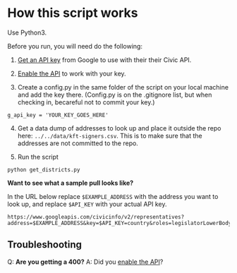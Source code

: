 # How this script works

Use Python3.

Before you run, you will need do the following:

1. [Get an API key](https://console.developers.google.com/apis/credentials?project=lma-kft&folder&organizationId)  from Google to use with their their Civic API.

1. [Enable the API](https://console.developers.google.com/apis/library/civicinfo.googleapis.com?q=Civic&id=a7de1ed0-c5d0-44ca-8365-267daf15ca5b&project=lma-kft&folder&organizationId) to work with your key.

1. Create a config.py in the same folder of the script on your local machine and add the key there. (Config.py is on the .gitignore list, but when checking in, becareful not to commit your key.)
  ```
  g_api_key = 'YOUR_KEY_GOES_HERE'
  ```
4. Get a data dump of addresses to look up and place it outside the repo here: `../../data/kft-signers.csv`. This is to make sure that the addresses are not committed to the repo. 

5. Run the script

```
python get_districts.py
```


**Want to see what a sample pull looks like?**

In the URL below replace `$EXAMPLE_ADDRESS` with the address you want to look up, and replace `$API_KEY` with your actual API key.

```
https://www.googleapis.com/civicinfo/v2/representatives?address=$EXAMPLE_ADDRESS&key=$API_KEY=country&roles=legislatorLowerBody
```


## Troubleshooting

Q: **Are you getting a 400?**
A: Did you [enable the API](https://console.developers.google.com/apis/library/civicinfo.googleapis.com?q=Civic&id=a7de1ed0-c5d0-44ca-8365-267daf15ca5b&project=lma-kft&folder&organizationId)?

